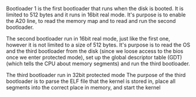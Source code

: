 Bootloader 1 is the first bootloader that runs when the disk is booted.
It is limited to 512 bytes and it runs in 16bit real mode.
It's purpose is to enable the A20 line, to read the memory map and to read and run the second bootloader.

The second bootloader run in 16bit real mode, just like the first one, however it is not limited to a size of 512 bytes.
It's purpose is to read the OS and the third bootloader from the disk (since we loose access to the bios once we enter protected mode), set up the global descriptor table (GDT) (which tells the CPU about memory segments) and run the third bootloader.

The third bootloader run in 32bit protected mode
The purpose of the third bootloader is to parse the ELF file that the kernel is stored in, place all segments into the correct place in memory, and start the kernel